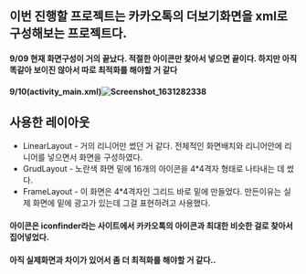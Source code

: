 ## 이번 진행할 프로젝트는 카카오톡의 더보기화면을 xml로 구성해보는 프로젝트다.
#### 9/09 현재 화면구성이 거의 끝났다. 적절한 아이콘만 찾아서 넣으면 끝이다. 하지만 아직 똑같아 보이진 않아서 따로 최적화를 해야할 거 같다
#### 9/10(activity_main.xml)![Screenshot_1631282338](https://user-images.githubusercontent.com/76093968/132866813-c3e662f7-4cdb-4226-9e49-61b04cbc1732.png)
## 사용한 레이아웃
- LinearLayout - 거의 리니어만 썼던 거 같다. 전체적인 화면배치와 리니어안에 리니어를 넣으면서 화면을 구성하였다.
- GrudLayout - 노란색 화면 밑에 16개의 아이콘을 4*4격자 형태로 나타내는 데 썼다.
- FrameLayout - 이 화면은 4*4격자인 그리드 바로 밑에 만들었다. 만든이유는 실제 화면에 밑에 광고가 있는데 그걸 표현하려고 사용했다.

#### 아이콘은 iconfinder라는 사이트에서 카카오톡의 아이콘과 최대한 비슷한 걸로 찾아서 집어넣었다.

#### 아직 실제화면과 차이가 있어서 좀 더 최적화를 해야할 거 같다..
